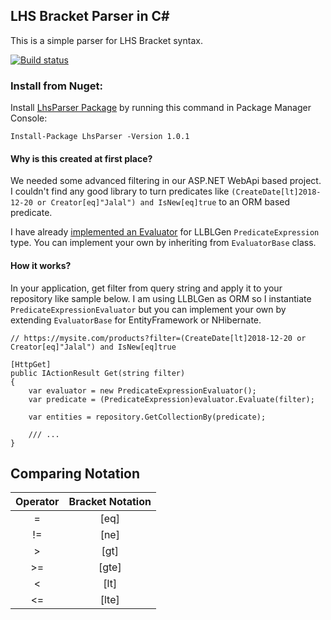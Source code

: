 ## LHS Bracket Parser in C#

This is a simple parser for LHS Bracket syntax.

[![Build status](https://ci.appveyor.com/api/projects/status/ep3y2xobn3wcmoc9/branch/master?svg=true)](https://ci.appveyor.com/project/Jalalx/LhsBracketParser/branch/master)

### Install from Nuget:

Install [LhsParser Package](https://www.nuget.org/packages/LhsParser/) by running this command in Package Manager Console:

    Install-Package LhsParser -Version 1.0.1

#### Why is this created at first place?

We needed some advanced filtering in our ASP.NET WebApi based project. I couldn't find any good library to 
turn predicates like `(CreateDate[lt]2018-12-20 or Creator[eq]"Jalal") and IsNew[eq]true` to an ORM based
predicate.

I have already [implemented an Evaluator](https://github.com/Jalalx/LhsBracketParser/blob/master/LhsBracketParser.LLBLGenAdapter/PredicateExpressionEvaluator.cs) for LLBLGen `PredicateExpression` type.
You can implement your own by inheriting from `EvaluatorBase` class.

#### How it works?

In your application, get filter from query string and apply it to your repository like sample below. I am using LLBLGen as ORM so I instantiate `PredicateExpressionEvaluator` but you can implement your own by extending `EvaluatorBase` for EntityFramework or NHibernate.

    // https://mysite.com/products?filter=(CreateDate[lt]2018-12-20 or Creator[eq]"Jalal") and IsNew[eq]true
    
    [HttpGet]
    public IActionResult Get(string filter)
    {
        var evaluator = new PredicateExpressionEvaluator();
        var predicate = (PredicateExpression)evaluator.Evaluate(filter);
        
        var entities = repository.GetCollectionBy(predicate);
        
        /// ...
    }

## Comparing Notation

| Operator 	| Bracket Notation 	|
|:--------:	|:----------------:	|
|     =    	|       [eq]       	|
|    !=    	|       [ne]       	|
|     >    	|       [gt]       	|
|    >=    	|       [gte]       |
|     <    	|       [lt]       	|
|    <=    	|       [lte]       |
